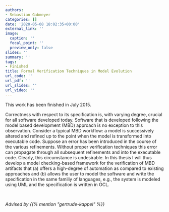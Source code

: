 ```yaml
---
authors:
- Sebastian Gabmeyer
categories: []
date: '2020-05-08 18:02:35+00:00'
external_link: ''
image:
  caption: ''
  focal_point: ''
  preview_only: false
slides: ''
summary: ''
tags:
- Finished
title: Formal Verification Techniques in Model Evolution
url_code: ''
url_pdf: ''
url_slides: ''
url_video: ''
---
```


This work has been finished in July 2015.

Correctness with respect to its specification is, with varying degree, crucial for all software developed today. Software that is developed following the model based development (MBD) approach is no exception to this observation. Consider a typical MBD workflow: a model is successively altered and refined up to the point when the model is transformed into executable code. Suppose an error has been introduced in the course of the various refinements. Without proper verification techniques this error can propagate through all subsequent refinements and into the executable code. Clearly, this circumstance is undesirable. In this thesis I will thus develop a model checking-based framework for the verification of MBD artifacts that (a) offers a high-degree of automation as compared to existing approaches and (b) allows the user to model the software and write the specification in the same familiy of languages, e.g., the system is modeled using UML and the specification is written in OCL.

&nbsp;

*Advised by {{% mention "gertrude-kappel" %}}*